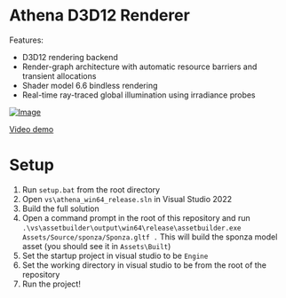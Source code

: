 # Athena D3D12 Renderer

Features:

- D3D12 rendering backend
- Render-graph architecture with automatic resource barriers and transient allocations
- Shader model 6.6 bindless rendering
- Real-time ray-traced global illumination using irradiance probes

[![Image](/Documentation/realtime_gi.gif)](https://www.youtube.com/watch?v=05GTN8YapZE)

[Video demo](https://www.youtube.com/watch?v=05GTN8YapZE)

# Setup

1. Run `setup.bat` from the root directory
2. Open `vs\athena_win64_release.sln` in Visual Studio 2022
3. Build the full solution
4. Open a command prompt in the root of this repository and run 
  `.\vs\assetbuilder\output\win64\release\assetbuilder.exe Assets/Source/sponza/Sponza.gltf .`
   This will build the sponza model asset (you should see it in `Assets\Built`)
5. Set the startup project in visual studio to be `Engine`
6. Set the working directory in visual studio to be from the root of the repository
7. Run the project!

